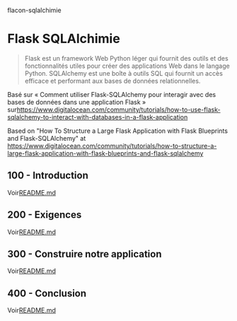 flacon-sqlalchimie

# Flask SQLAlchimie

> Flask est un framework Web Python léger qui fournit des outils et des fonctionnalités utiles pour créer des applications Web dans le langage Python.
> SQLAlchemy est une boîte à outils SQL qui fournit un accès efficace et performant aux bases de données relationnelles.

Basé sur « Comment utiliser Flask-SQLAlchemy pour interagir avec des bases de données dans une application Flask » sur<https://www.digitalocean.com/community/tutorials/how-to-use-flask-sqlalchemy-to-interact-with-databases-in-a-flask-application>

Based on "How To Structure a Large Flask Application with Flask Blueprints and Flask-SQLAlchemy" at <https://www.digitalocean.com/community/tutorials/how-to-structure-a-large-flask-application-with-flask-blueprints-and-flask-sqlalchemy>

## 100 - Introduction

Voir[README.md](./100/README.md)

## 200 - Exigences

Voir[README.md](./200/README.md)

## 300 - Construire notre application

Voir[README.md](./300/README.md)

## 400 - Conclusion

Voir[README.md](./400/README.md)
